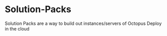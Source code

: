 # Solution-Packs
Solution Packs are a way to build out instances/servers of Octopus Deploy in the cloud
